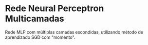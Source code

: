 # Rede Neural Perceptron Multicamadas
Rede MLP com múltiplas camadas escondidas, utilizando método de aprendizado SGD com "momento".
